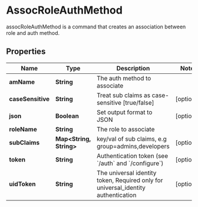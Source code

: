 

# AssocRoleAuthMethod

assocRoleAuthMethod is a command that creates an association between role and auth method.
## Properties

Name | Type | Description | Notes
------------ | ------------- | ------------- | -------------
**amName** | **String** | The auth method to associate | 
**caseSensitive** | **String** | Treat sub claims as case-sensitive [true/false] |  [optional]
**json** | **Boolean** | Set output format to JSON |  [optional]
**roleName** | **String** | The role to associate | 
**subClaims** | **Map&lt;String, String&gt;** | key/val of sub claims, e.g group&#x3D;admins,developers |  [optional]
**token** | **String** | Authentication token (see &#x60;/auth&#x60; and &#x60;/configure&#x60;) |  [optional]
**uidToken** | **String** | The universal identity token, Required only for universal_identity authentication |  [optional]




